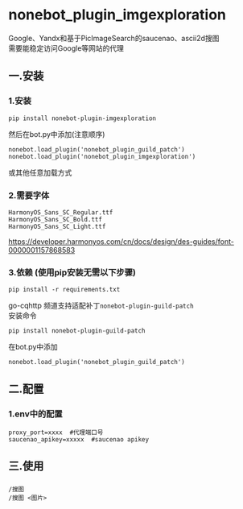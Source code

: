 # nonebot_plugin_imgexploration 
Google、Yandx和基于PicImageSearch的saucenao、ascii2d搜图  
需要能稳定访问Google等网站的代理  
## 一.安装
### 1.安装
```
pip install nonebot-plugin-imgexploration
```
然后在bot.py中添加(注意顺序)
```
nonebot.load_plugin('nonebot_plugin_guild_patch')
nonebot.load_plugin('nonebot_plugin_imgexploration')
```
或其他任意加载方式
### 2.需要字体    
```
HarmonyOS_Sans_SC_Regular.ttf  
HarmonyOS_Sans_SC_Bold.ttf  
HarmonyOS_Sans_SC_Light.ttf
```
https://developer.harmonyos.com/cn/docs/design/des-guides/font-0000001157868583
### 3.依赖  (使用pip安装无需以下步骤)
```
pip install -r requirements.txt
```
go-cqhttp 频道支持适配补丁`nonebot-plugin-guild-patch`  
安装命令
```
pip install nonebot-plugin-guild-patch
```
在bot.py中添加
```
nonebot.load_plugin('nonebot_plugin_guild_patch')
```

## 二.配置  
### 1.env中的配置
```
proxy_port=xxxx  #代理端口号
saucenao_apikey=xxxxx  #saucenao apikey
```  
## 三.使用  
### 
```
/搜图
/搜图 <图片>
```  
